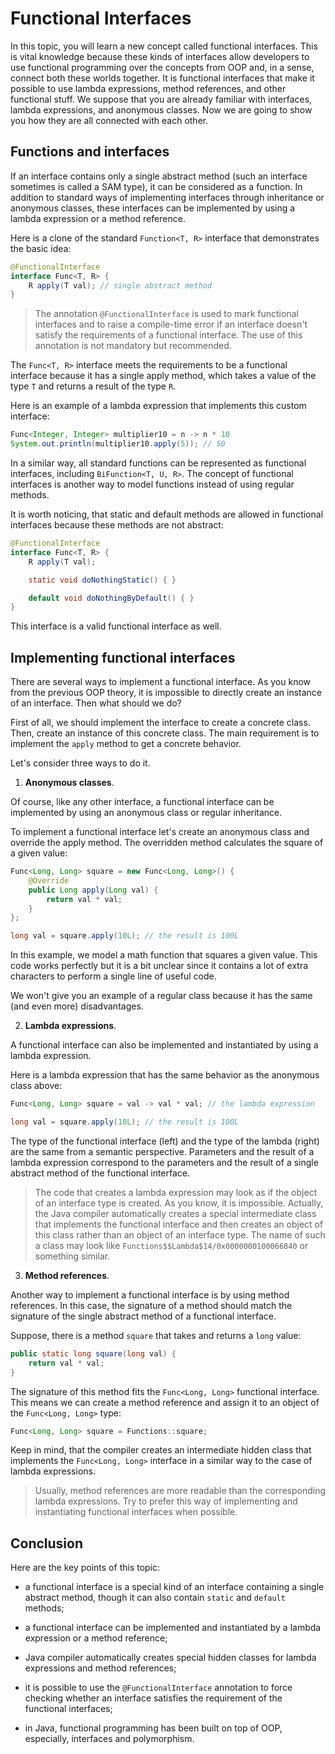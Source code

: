 # Functional Interfaces

In this topic, you will learn a new concept called functional interfaces. This is vital knowledge because these kinds of interfaces allow developers to use functional programming over the concepts from OOP and, in a sense, connect both these worlds together. It is functional interfaces that make it possible to use lambda expressions, method references, and other functional stuff. We suppose that you are already familiar with interfaces, lambda expressions, and anonymous classes. Now we are going to show you how they are all connected with each other.

## Functions and interfaces

If an interface contains only a single abstract method (such an interface sometimes is called a SAM type), it can be considered as a function. In addition to standard ways of implementing interfaces through inheritance or anonymous classes, these interfaces can be implemented by using a lambda expression or a method reference.

Here is a clone of the standard `Function<T, R>` interface that demonstrates the basic idea:

```java
@FunctionalInterface 
interface Func<T, R> { 
    R apply(T val); // single abstract method
}
```
> The annotation `@FunctionalInterface` is used to mark functional interfaces and to raise a compile-time error if an interface doesn't satisfy the requirements of a functional interface. The use of this annotation is not mandatory but recommended.


The `Func<T, R>` interface meets the requirements to be a functional interface because it has a single apply method, which takes a value of the type `T` and returns a result of the type `R`.

Here is an example of a lambda expression that implements this custom interface:

```java
Func<Integer, Integer> multiplier10 = n -> n * 10
System.out.println(multiplier10.apply(5)); // 50
```

In a similar way, all standard functions can be represented as functional interfaces, including `BiFunction<T, U, R>`. The concept of functional interfaces is another way to model functions instead of using regular methods.

It is worth noticing, that static and default methods are allowed in functional interfaces because these methods are not abstract:

```java
@FunctionalInterface 
interface Func<T, R> { 
    R apply(T val);

    static void doNothingStatic() { }

    default void doNothingByDefault() { } 
}
```
This interface is a valid functional interface as well.

## Implementing functional interfaces
There are several ways to implement a functional interface. As you know from the previous OOP theory, it is impossible to directly create an instance of an interface. Then what should we do?

First of all, we should implement the interface to create a concrete class. Then, create an instance of this concrete class. The main requirement is to implement the `apply` method to get a concrete behavior.

Let's consider three ways to do it.

1. **Anonymous classes**.

Of course, like any other interface, a functional interface can be implemented by using an anonymous class or regular inheritance.

To implement a functional interface let's create an anonymous class and override the apply method. The overridden method calculates the square of a given value:

```java
Func<Long, Long> square = new Func<Long, Long>() {
    @Override
    public Long apply(Long val) {
        return val * val;
    }
};

long val = square.apply(10L); // the result is 100L
```

In this example, we model a math function that squares a given value. This code works perfectly but it is a bit unclear since it contains a lot of extra characters to perform a single line of useful code.

We won't give you an example of a regular class because it has the same (and even more) disadvantages.

2. **Lambda expressions**.

A functional interface can also be implemented and instantiated by using a lambda expression.

Here is a lambda expression that has the same behavior as the anonymous class above:

```java
Func<Long, Long> square = val -> val * val; // the lambda expression

long val = square.apply(10L); // the result is 100L
```

The type of the functional interface (left) and the type of the lambda (right) are the same from a semantic perspective. Parameters and the result of a lambda expression correspond to the parameters and the result of a single abstract method of the functional interface.

> The code that creates a lambda expression may look as if the object of an interface type is created. As you know, it is impossible. Actually, the Java compiler automatically creates a special intermediate class that implements the functional interface and then creates an object of this class rather than an object of an interface type. The name of such a class may look like `Functions$$Lambda$14/0x0000000100066840` or something similar.


3. **Method references**.

Another way to implement a functional interface is by using method references. In this case, the signature of a method should match the signature of the single abstract method of a functional interface.

Suppose, there is a method `square` that takes and returns a `long` value:

```java
public static long square(long val) {
    return val * val;
}
```

The signature of this method fits the `Func<Long, Long>` functional interface. This means we can create a method reference and assign it to an object of the `Func<Long, Long>` type:

```java
Func<Long, Long> square = Functions::square;
```

Keep in mind, that the compiler creates an intermediate hidden class that implements the `Func<Long, Long>` interface in a similar way to the case of lambda expressions.

> Usually, method references are more readable than the corresponding lambda expressions. Try to prefer this way of implementing and instantiating functional interfaces when possible.

## Conclusion
Here are the key points of this topic:

- a functional interface is a special kind of an interface containing a single abstract method, though it can also contain `static` and `default` methods;
  
- a functional interface can be implemented and instantiated by a lambda expression or a method reference;
  
- Java compiler automatically creates special hidden classes for lambda expressions and method references;
  
- it is possible to use the `@FunctionalInterface` annotation to force checking whether an interface satisfies the requirement of the functional interfaces;
  
- in Java, functional programming has been built on top of OOP, especially, interfaces and polymorphism.